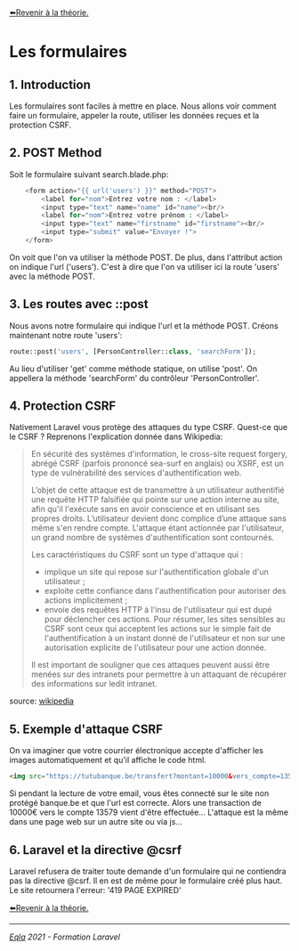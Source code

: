[:arrow_left:Revenir à la théorie.](../Theo/README.md)
<h1>Les formulaires</h1>



## 1. Introduction
Les formulaires sont faciles à mettre en place. Nous allons voir comment faire un formulaire, appeler la route, utiliser les données reçues et la protection CSRF.

## 2. POST Method
Soit le formulaire suivant search.blade.php:
```php
    <form action="{{ url('users') }}" method="POST">
        <label for="nom">Entrez votre nom : </label>
        <input type="text" name="name" id="name"><br/>
        <label for="nom">Entrez votre prénom : </label>
        <input type="text" name="firstname" id="firstname"><br/>
        <input type="submit" value="Envoyer !">
    </form>
```
On voit que l'on va utiliser la méthode POST. De plus, dans l'attribut action on indique l'url ('users'). C'est à dire que l'on va utiliser ici la route 'users' avec la méthode POST.

## 3. Les routes avec ::post
Nous avons notre formulaire qui indique l'url et la méthode POST. Créons maintenant notre route 'users':
```php
route::post('users', [PersonController::class, 'searchForm']);
```
Au lieu d'utiliser 'get' comme méthode statique, on utilise 'post'.
On appellera la méthode 'searchForm' du contrôleur 'PersonController'.

## 4. Protection CSRF
Nativement Laravel vous protège des attaques du type CSRF.
Quest-ce que le CSRF ? 
Reprenons l'explication donnée dans Wikipedia:
> En sécurité des systèmes d'information, le cross-site request forgery, abrégé CSRF (parfois prononcé sea-surf en anglais) ou XSRF, est un type de vulnérabilité des services d'authentification web.
> 
> L’objet de cette attaque est de transmettre à un utilisateur authentifié une requête HTTP falsifiée qui pointe sur une action interne au site, afin qu'il l'exécute sans en avoir conscience et en utilisant ses propres droits. L’utilisateur devient donc complice d’une attaque sans même s'en rendre compte. L'attaque étant actionnée par l'utilisateur, un grand nombre de systèmes d'authentification sont contournés.
> 
> Les caractéristiques du CSRF sont un type d'attaque qui :
>
> - implique un site qui repose sur l'authentification globale d'un utilisateur ;
> - exploite cette confiance dans l'authentification pour autoriser des actions implicitement ;
> - envoie des requêtes HTTP à l'insu de l'utilisateur qui est dupé pour déclencher ces actions.
> Pour résumer, les sites sensibles au CSRF sont ceux qui acceptent les actions sur le simple fait de l'authentification à un instant donné de l'utilisateur et non sur une autorisation explicite de l'utilisateur pour une action donnée.
>
> Il est important de souligner que ces attaques peuvent aussi être menées sur des intranets pour permettre à un attaquant de récupérer des informations sur ledit intranet.

source: [wikipedia](https://fr.wikipedia.org/wiki/Cross-site_request_forgery)

## 5. Exemple d'attaque CSRF
On va imaginer que votre courrier électronique accepte d'afficher les images automatiquement et qu'il affiche le code html. 
```html
<img src="https://tutubanque.be/transfert?montant=10000&vers_compte=13579" height='1' width='1'/>
```
Si pendant la lecture de votre email, vous êtes connecté sur le site non protégé banque.be et que l'url est correcte. Alors une transaction de 10000€ vers le compte 13579 vient d'être effectuée...
L'attaque est la même dans une page web sur un autre site ou via js...

## 6. Laravel et la directive @csrf
Laravel refusera de traiter toute demande d'un formulaire qui ne contiendra pas la directive @csrf.
Il en est de même pour le formulaire créé plus haut.
Le site retournera l'erreur: '419 PAGE EXPIRED'
 


[:arrow_left:Revenir à la théorie.](../Theo/README.md)

---
_[Eqla](http://www.eqla.be) 2021 - Formation Laravel_